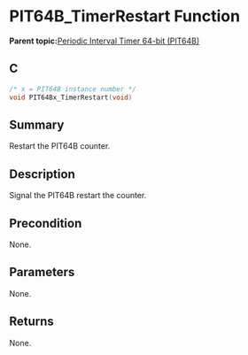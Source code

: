 # PIT64B\_TimerRestart Function

**Parent topic:**[Periodic Interval Timer 64-bit \(PIT64B\)](GUID-B475B881-2B64-4953-9C9F-B287601A380E.md)

## C

```c
/* x = PIT64B instance number */
void PIT64Bx_TimerRestart(void)
```

## Summary

Restart the PIT64B counter.

## Description

Signal the PIT64B restart the counter.

## Precondition

None.

## Parameters

None.

## Returns

None.

